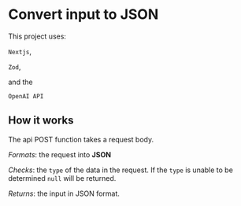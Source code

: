 # Convert input to JSON

This project uses:

`Nextjs`,

`Zod`,

and the

`OpenAI API`

## How it works

The api POST function takes a request body.

_Formats_: the request into **JSON**

_Checks_: the `type` of the data in the request. If the `type` is unable to be determined `null` will be returned.

_Returns_: the input in JSON format.
